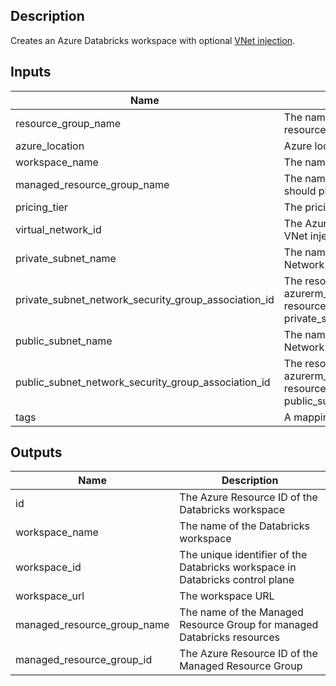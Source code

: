 ## Description

Creates an Azure Databricks workspace with
optional [VNet injection](https://docs.microsoft.com/en-us/azure/databricks/administration-guide/cloud-configurations/azure/vnet-inject).

## Inputs

| Name                                                 | Description                                                                                                                             | Type          | Default          | Required |
|------------------------------------------------------|-----------------------------------------------------------------------------------------------------------------------------------------|---------------|------------------|:--------:|
| resource_group_name                                  | The name of the Resource Group in which the resources should exist                                                                      | `string`      | n/a              |   yes    |
| azure_location                                       | Azure location in which the resources should exist                                                                                      | `string`      | `null`           |    no    |
| workspace_name                                       | The name of the Databricks workspace resource                                                                                           | `string`      | n/a              |   yes    |
| managed_resource_group_name                          | The name of the Resource Group where Azure should place the managed Databricks resources                                                | `string`      | `null`           |    no    |
| pricing_tier                                         | The pricing tier to use for the Databricks workspace                                                                                    | `string`      | `premium`        |    no    |
| virtual_network_id                                   | The Azure Resource ID of the Virtual Network for VNet injection                                                                         | `string`      | `null`           |    no    |
| private_subnet_name                                  | The name of the Private Subnet within the Virtual Network                                                                               | `string`      | `private-subnet` |    no    |
| private_subnet_network_security_group_association_id | The resource ID of the azurerm_subnet_network_security_group_association resource which is referred to by the private_subnet_name field | `string`      | `null`           |    no    |
| public_subnet_name                                   | The name of the Public Subnet within the Virtual Network                                                                                | `string`      | `public-subnet`  |    no    |
| public_subnet_network_security_group_association_id  | The resource ID of the azurerm_subnet_network_security_group_association resource which is referred to by the public_subnet_name field  | `string`      | `null`           |    no    |
| tags                                                 | A mapping of tags to assign to the resources                                                                                            | `map(string)` | `{}`             |    no    |

## Outputs

| Name                        | Description                                                                   |
|-----------------------------|-------------------------------------------------------------------------------|
| id                          | The Azure Resource ID of the Databricks workspace                             |
| workspace_name              | The name of the Databricks workspace                                          |
| workspace_id                | The unique identifier of the Databricks workspace in Databricks control plane |
| workspace_url               | The workspace URL                                                             |
| managed_resource_group_name | The name of the Managed Resource Group for managed Databricks resources       |
| managed_resource_group_id   | The Azure Resource ID of the Managed Resource Group                           |
